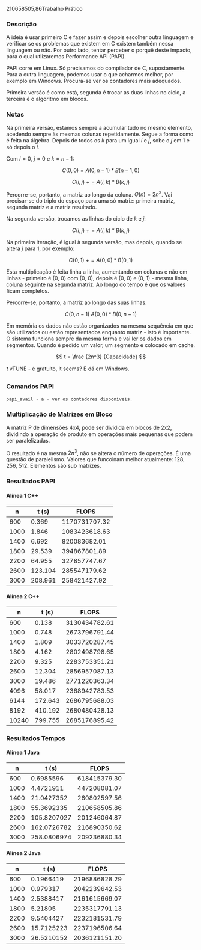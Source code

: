 210658505,86Trabalho Prático

### Descrição

A ideia é usar primeiro C e fazer assim e depois escolher outra linguagem e verificar se os problemas que existem em C existem também nessa linguagem ou não. Por outro lado, tentar perceber o porquê deste impacto, para o qual utlizaremos Performance API (PAPI).

PAPI corre em Linux. Só precisamos do compilador de C, supostamente. Para a outra linguagem, podemos usar o que acharmos melhor, por exemplo em Windows. Procura-se ver os contadores mais adequados.

Primeira versão é como está, segunda é trocar as duas linhas no ciclo, a terceira é o algoritmo em blocos.

### Notas

Na primeira versão, estamos sempre a acumular tudo no mesmo elemento, acedendo sempre às mesmas colunas repetidamente. Segue a forma como é feita na álgebra. Depois de todos os *k* para um igual *i* e *j*, sobe o *j* em 1 e só depois o *i.* 

Com $i = 0$, $j = 0$ e $k = n - 1$:

$$
C(0, 0) = A(0, n - 1)*B(n-1, 0)
$$

$$
C(i, j) \text { } += A(i, k) * B(k, j)
$$

Percorre-se, portanto, a matriz ao longo da coluna. $O(n) = 2n^3$. Vai precisar-se do triplo do espaço para uma só matriz: primeira matriz, segunda matriz e a matriz resultado.

Na segunda versão, trocamos as linhas do ciclo de *k* e *j*:

$$
C(i, j) \text { } += A(i, k) * B(k, j)
$$

Na primeira iteração, é igual à segunda versão, mas depois, quando se altera *j* para 1, por exemplo:

$$
C(0, 1) \text { }+= A(0, 0)*B(0, 1)
$$

Esta multiplicação é feita linha a linha, aumentando em colunas e não em linhas - primeiro é (0, 0) com (0, 0), depois é (0, 0) e (0, 1) - mesma linha, coluna seguinte na segunda matriz. Ao longo do tempo é que os valores ficam completos.

Percorre-se, portanto, a matriz ao longo das suas linhas.

$$
C(0, n - 1) \text { } A(0, 0) * B(0,n - 1)
$$

Em memória os dados não estão organizados na mesma sequência em que são utilizados ou estão representados enquanto matriz - isto é importante. O sistema funciona sempre da mesma forma e vai ler os dados em segmentos. Quando é pedido um valor, um segmento é colocado em cache.

$$
t = \frac {2n^3} {Capacidade} 
$$

<aside>
❗ vTUNE - é gratuito, it seems? E dá em Windows.
</aside>

### Comandos PAPI

```jsx
papi_avail - a - ver os contadores disponíveis.
```

### Multiplicação de Matrizes em Bloco

A matriz P de dimensões 4x4, pode ser dividida em blocos de 2x2, dividindo a operação de produto em operações mais pequenas que podem ser paralelizadas.

O resultado é na mesma $2n^3$, não se altera o número de operações. É uma questão de paralelismo. Valores que funcoinam melhor atualmente: 128, 256, 512.  Elementos são sub matrizes.



### Resultados PAPI

#### Alínea 1 C++

| n    | t (s)   | FLOPS         |
| ---- | ------- | ------------- |
| 600  | 0.369   | 1170731707.32 |
| 1000 | 1.846   | 1083423618.63 |
| 1400 | 6.692   | 820083682.01  |
| 1800 | 29.539  | 394867801.89  |
| 2200 | 64.955  | 327857747.67  |
| 2600 | 123.104 | 285547179.62  |
| 3000 | 208.961 | 258421427.92  |

#### Alínea 2 C++

| n     | t (s)   | FLOPS         |
| ----- | ------- | ------------- |
| 600   | 0.138   | 3130434782.61 |
| 1000  | 0.748   | 2673796791.44 |
| 1400  | 1.809   | 3033720287.45 |
| 1800  | 4.162   | 2802498798.65 |
| 2200  | 9.325   | 2283753351.21 |
| 2600  | 12.304  | 2856957087.13 |
| 3000  | 19.486  | 2771220363.34 |
| 4096  | 58.017  | 2368942783.53 |
| 6144  | 172.643 | 2686795688.03 |
| 8192  | 410.192 | 2680480428.13 |
| 10240 | 799.755 | 2685176895.42 |

### Resultados Tempos

#### Alínea 1 Java

| n    | t (s)       | FLOPS        |
| ---- | ----------- | ------------ |
| 600  | 0.6985596   | 618415379.30 |
| 1000 | 4.4721911   | 447208081.07 |
| 1400 | 21.0427352  | 260802597.56 |
| 1800 | 55.3692335  | 210658505.86 |
| 2200 | 105.8207027 | 201246064.87 |
| 2600 | 162.0726782 | 216890350.62 |
| 3000 | 258.0806974 | 209236880.34 |

#### **Alínea 2** Java

| **n** | t (s)      | FLOPS         |
| ----- | ---------- | ------------- |
| 600   | 0.1966419  | 2196886828.29 |
| 1000  | 0.979317   | 2042239642.53 |
| 1400  | 2.5388417  | 2161615669.07 |
| 1800  | 5.21805    | 2235317791.13 |
| 2200  | 9.5404427  | 2232181531.79 |
| 2600  | 15.7125223 | 2237196506.64 |
| 3000  | 26.5210152 | 2036121151.20 |

